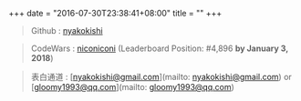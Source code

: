 +++
date = "2016-07-30T23:38:41+08:00"
title = ""
+++

> Github : [nyakokishi](https://www.github.com/nyakokishi)

> CodeWars : [niconiconi](https://www.codewars.com/users/niconiconi) (Leaderboard Position: #4,896  **by January 3, 2018**)

> 表白通道 : [nyakokishi@gmail.com](mailto: nyakokishi@gmail.com) or [gloomy1993@qq.com](mailto: gloomy1993@qq.com)

